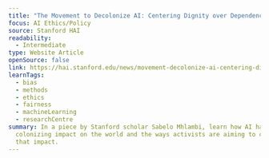 ```yaml
---
title: "The Movement to Decolonize AI: Centering Dignity over Dependency"
focus: AI Ethics/Policy
source: Stanford HAI
readability:
  - Intermediate
type: Website Article
openSource: false
link: https://hai.stanford.edu/news/movement-decolonize-ai-centering-dignity-over-dependency
learnTags:
  - bias
  - methods
  - ethics
  - fairness
  - machineLearning
  - researchCentre
summary: In a piece by Stanford scholar Sabelo Mhlambi, learn how AI has a
  colonizing impact on the world and the ways activists are aiming to change
  that impact.
---
```

